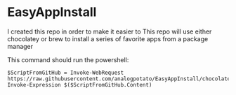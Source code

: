 # EasyAppInstall


I created this repo in order to make it easier to This repo will use either chocolatey or brew to install a series of favorite apps from a package manager


This command should run the powershell:

```
$ScriptFromGitHub = Invoke-WebRequest https://raw.githubusercontent.com/analogpotato/EasyAppInstall/chocolatey/install.ps1
Invoke-Expression $($ScriptFromGitHub.Content)
```